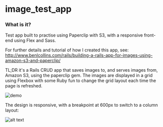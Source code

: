 # image_test_app

### What is it?

Test app built to practise using Paperclip with S3, with a responsive front-end using Flex and Sass.

For further details and tutorial of how I created this app, see: http://www.benlcollins.com/rails/building-a-rails-app-for-images-using-amazon-s3-and-paperclip/

TL;DR it's a Rails CRUD app that saves images to, and serves images from, Amazon S3, using the paperclip gem. The images are displayed in a grid using Flexbox with some Ruby fun to change the grid layout each time the page is refreshed.

![demo](screenshots/s3_gif.gif)

The design is responsive, with a breakpoint at 600px to switch to a column layout:

![alt text](screenshots/s3_app_small.png "Small screenshot")
